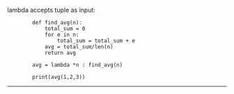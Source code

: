 lambda accepts tuple as input: 

            def find_avg(n):
                total_sum = 0
                for e in n:
                    total_sum = total_sum + e 
                avg = total_sum/len(n)
                return avg

            avg = lambda *n : find_avg(n)

            print(avg(1,2,3))
            
---            
